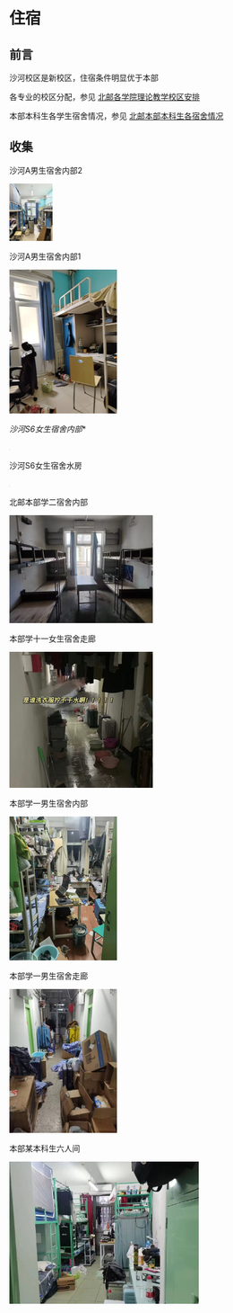 # 住宿

## 前言

沙河校区是新校区，住宿条件明显优于本部

各专业的校区分配，参见    [北邮各学院理论教学校区安排](Source/File/北邮各学院理论教学校区安排.pdf)

本部本科生各学生宿舍情况，参见  [北邮本部本科生各宿舍情况](Source/File/北邮本部本科生各宿舍情况.docx)

## 收集

沙河A男生宿舍内部2

<img src="Source\Pic\沙河A男生宿舍内部2.jpg" style="zoom: 10%;" />

沙河A男生宿舍内部1

<img src="Source\Pic\沙河A男生宿舍内部1.jpg" style="zoom:25%;" />

*沙河S6女生宿舍内部**

<img src="Source\Pic\沙河S6女生宿舍内部.jpg" style="zoom:5%;" />

沙河S6女生宿舍水房

<img src="Source\Pic\沙河S6女生宿舍水房.jpg" style="zoom:5%;" />

北邮本部学二宿舍内部

<img src="Source\Pic\北邮本部学二宿舍内部.png" style="zoom:25%;" />

本部学十一女生宿舍走廊

<img src="Source\Pic\本部学十一女生宿舍走廊.jpg" style="zoom:25%;" />

本部学一男生宿舍内部

<img src="Source\Pic\本部学一男生宿舍内部1.jpg" style="zoom:25%;" />

本部学一男生宿舍走廊

<img src="Source\Pic\本部学一男生宿舍走廊1.jpg" style="zoom:25%;" />

本部某本科生六人间

<img src="Source\Pic\本部某本科生六人间.jpg" style="zoom: 33%;" />